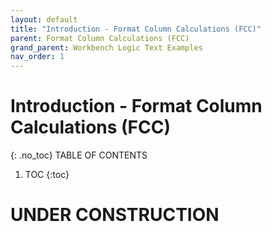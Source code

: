 ```yaml
---
layout: default
title: "Introduction - Format Column Calculations (FCC)"
parent: Format Column Calculations (FCC)
grand_parent: Workbench Logic Text Examples
nav_order: 1
---
```


# Introduction - Format Column Calculations (FCC)
{: .no_toc}
TABLE OF CONTENTS 
1. TOC
{:toc}  
 
# UNDER CONSTRUCTION


